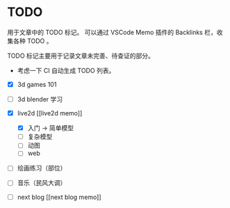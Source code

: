 # TODO

用于文章中的 TODO 标记。
可以通过 VSCode Memo 插件的 Backlinks 栏，收集各种 TODO 。

TODO 标记主要用于记录文章未完善、待查证的部分。

- 考虑一下 CI 自动生成 TODO 列表。

- [x] 3d games 101
- [ ] 3d blender 学习
- [x] live2d [[live2d memo]]
    - [x] 入门 -> 简单模型
    - [ ] 复杂模型
    - [ ] 动图
    - [ ] web
- [ ] 绘画练习（部位）
- [ ] 音乐（民风大调）
- [ ] next blog [[next blog memo]]

